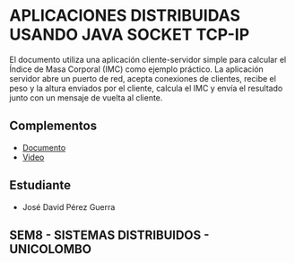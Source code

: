 # APLICACIONES DISTRIBUIDAS USANDO JAVA SOCKET TCP-IP

El documento utiliza una aplicación cliente-servidor simple para calcular el Índice de Masa Corporal (IMC) como ejemplo práctico. La aplicación servidor abre un puerto de red, acepta conexiones de clientes, recibe el peso y la altura enviados por el cliente, calcula el IMC y envía el resultado junto con un mensaje de vuelta al cliente.

## Complementos

- [Documento](https://drive.google.com/file/d/1yuO4oOsJn798C1S0D7j3mMSG5_DUk3zj/view?usp=sharing)
- [Video]()

## Estudiante

- José David Pérez Guerra

## SEM8 - SISTEMAS DISTRIBUIDOS - UNICOLOMBO



